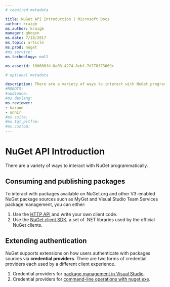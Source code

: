 ```yaml
---
# required metadata 

title: NuGet API Introduction | Microsoft Docs
author: kraigb
ms.author: kraigb
manager: ghogen
ms.date: 7/18/2017
ms.topic: article
ms.prod: nuget
#ms.service:
ms.technology: null

ms.assetid: 100606fd-0a03-4274-8ebf-7d778f73869c

# optional metadata

description: There are a variety of ways to interact with NuGet programmatically: fetching package information and extending authentication with package sources
#ROBOTS:
#audience:
#ms.devlang:
ms.reviewer:
- karann
- unnir
#ms.suite:
#ms.tgt_pltfrm:
#ms.custom:
---
```


# NuGet API Introduction

There are a variety of ways to interact with NuGet programmatically.

## Consuming and publishing packages

To interact with packages available on NuGet.org and other V3-enabled NuGet package sources such as MyGet and Visual
Studio Team Services package management, you can either:

1. Use the <a href="v3/overview.md">HTTP API</a> and write your own client code.
1. Use the <a href="nuget-client-sdk.md">NuGet client SDK</a>, a set of .NET libraries used by the official NuGet clients.

## Extending authentication

NuGet supports extensions on how users authenticate with packages sources via **credential providers**. There are two
forms of credential providers each used by a different client experience.

1. Credential providers for <a href="NuGet-Credential-Providers-for-Visual-Studio.md">package management in Visual Studio</a>.
1. Credential providers for <a href="nuget-exe-Credential-Providers.md">command-line operations with nuget.exe</a>.
